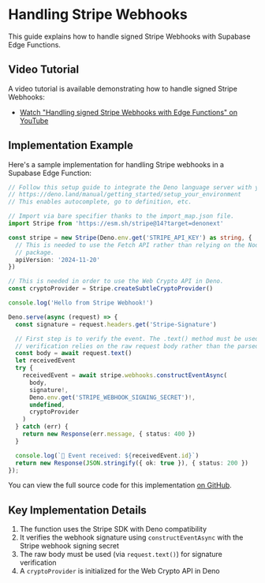# Handling Stripe Webhooks

This guide explains how to handle signed Stripe Webhooks with Supabase Edge Functions.

## Video Tutorial

A video tutorial is available demonstrating how to handle signed Stripe Webhooks:
- [Watch "Handling signed Stripe Webhooks with Edge Functions" on YouTube](https://www.youtube.com/watch?v=6OMVWiiycLs)

## Implementation Example

Here's a sample implementation for handling Stripe webhooks in a Supabase Edge Function:

```typescript
// Follow this setup guide to integrate the Deno language server with your editor:
// https://deno.land/manual/getting_started/setup_your_environment
// This enables autocomplete, go to definition, etc.

// Import via bare specifier thanks to the import_map.json file.
import Stripe from 'https://esm.sh/stripe@14?target=denonext'

const stripe = new Stripe(Deno.env.get('STRIPE_API_KEY') as string, {
  // This is needed to use the Fetch API rather than relying on the Node http
  // package.
  apiVersion: '2024-11-20'
})

// This is needed in order to use the Web Crypto API in Deno.
const cryptoProvider = Stripe.createSubtleCryptoProvider()

console.log('Hello from Stripe Webhook!')

Deno.serve(async (request) => {
  const signature = request.headers.get('Stripe-Signature')

  // First step is to verify the event. The .text() method must be used as the
  // verification relies on the raw request body rather than the parsed JSON.
  const body = await request.text()
  let receivedEvent
  try {
    receivedEvent = await stripe.webhooks.constructEventAsync(
      body,
      signature!,
      Deno.env.get('STRIPE_WEBHOOK_SIGNING_SECRET')!,
      undefined,
      cryptoProvider
    )
  } catch (err) {
    return new Response(err.message, { status: 400 })
  }

  console.log(`🔔 Event received: ${receivedEvent.id}`)
  return new Response(JSON.stringify({ ok: true }), { status: 200 })
});
```

You can view the full source code for this implementation [on GitHub](https://github.com/supabase/supabase/blob/master/examples/edge-functions/supabase/functions/stripe-webhooks/index.ts).

## Key Implementation Details

1. The function uses the Stripe SDK with Deno compatibility
2. It verifies the webhook signature using `constructEventAsync` with the Stripe webhook signing secret
3. The raw body must be used (via `request.text()`) for signature verification
4. A `cryptoProvider` is initialized for the Web Crypto API in Deno
